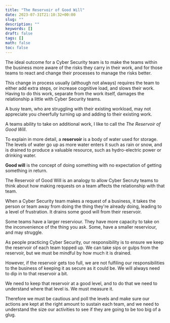 ```yaml
---
title: "The Reservoir of Good Will"
date: 2023-07-31T21:10:32+00:00
slug: ""
description: ""
keywords: []
draft: false
tags: []
math: false
toc: false
---
```


The ideal outcome for a Cyber Security team is to make the teams within the business more aware of the risks they carry in their work, and for those teams to react and change their processes to manage the risks better.

This change in process usually (although not always) requires the team to either add extra steps, or increase cognitive load, and slows their work. Having to do this work, separate from the work itself, damages the relationship a little with Cyber Security teams.

A busy team, who are struggling with their existing workload, may not appreciate you cheerfully turning up and adding to their existing work.

A teams ability to take on additional work, I like to call the _The Reservoir of Good Will_.

To explain in more detail, a **reservoir** is a body of water used for storage. The levels of water go up as more water enters it such as rain or snow, and is drained to produce a valuable resource, such as hydro-electric power or drinking water.

**Good will** is the concept of doing something with no expectation of getting something in return.

The Reservoir of Good Will is an analogy to allow Cyber Secruty teams to think about how making requests on a team affects the relationship with that team.

When a Cyber Security team makes a request of a business, it takes the person or team away from doing the thing they're already doing, leading to a level of frustration. It drains some good will from their reservoir.

Some teams have a larger reserviour. They have more capacity to take on the inconvenience of the thing you ask. Some, have a smaller reserviour, and may struggle.

As people practicing Cyber Security, our responsibility is to ensure we keep the reservoir of each team topped up. We can take sips or gulps from the reservoir, but we must be mindful by how much it is drained.

However, if the reservoir gets too full, we are not fulfiling our responsibilities to the business of keeping it as secure as it could be. We will always need to dip in to that reservoir a bit.

We need to keep that reservoir at a good level, and to do that we need to understand where that level is. We must measure it.

Therefore we must be cautious and poll the levels and make sure our actions are kept at the right amount to sustain each team, and we need to understand the size our activities to see if they are going to be too big of a glug.
